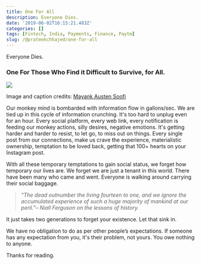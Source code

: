 ```yaml
---
title: One For All
description: Everyone Dies.
date: '2019-06-02T16:15:21.483Z'
categories: []
tags: [Fintech, India, Payments, Finance, Paytm]
slug: /@prateekchhajed/one-for-all
---
```


Everyone Dies.

### One For Those Who Find it Difficult to Survive, for All.

![](https://cdn-images-1.medium.com/max/800/0*_PKLqzSEUjSt_-BM.jpeg)

Image and caption credits: [Mayank Austen Soofi](https://twitter.com/thedelhiwalla)

Our monkey mind is bombarded with information flow in gallons/sec. We are tied up in this cycle of information crunching. It's too hard to unplug even for an hour. Every social platform, every web link, every notification is feeding our monkey actions, silly desires, negative emotions. It's getting harder and harder to resist, to let go, to miss out on things. Every single post from our connections, make us crave the experience, materialistic ownership, temptation to be loved back, getting that 100+ hearts on your Instagram post.

With all these temporary temptations to gain social status, we forget how temporary our lives are. We forget we are just a tenant in this world. There have been many who came and went. Everyone is walking around carrying their social baggage.

> _“The dead outnumber the living fourteen to one, and we ignore the accumulated experience of such a huge majority of mankind at our peril.”– Niall Ferguson on the lessons of history._

It just takes two generations to forget your existence. Let that sink in.

We have no obligation to do as per other people’s expectations. If someone has any expectation from you, it's their problem, not yours. You owe nothing to anyone.

Thanks for reading.
